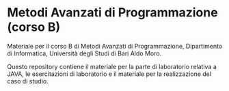 # Metodi Avanzati di Programmazione (corso B)

Materiale per il corso B di Metodi Avanzati di Programmazione, Dipartimento di Informatica, Università degli Studi di Bari Aldo Moro.

Questo repository contiene il materiale per la parte di laboratorio relativa a JAVA, le esercitazioni di laboratorio e il materiale per la realizzazione del caso di studio.

